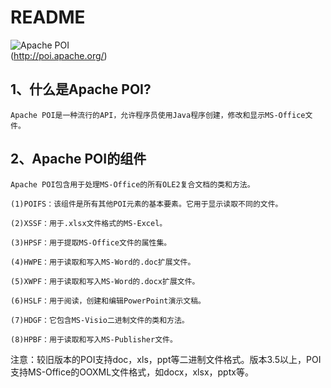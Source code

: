README
===========================
![Apache POI](http://poi.apache.org/resources/images/asf_logo.png "Apache POI")<br>
(http://poi.apache.org/)  

1、什么是Apache POI?
---

	Apache POI是一种流行的API，允许程序员使用Java程序创建，修改和显示MS-Office文件。

2、Apache POI的组件
---
	
	Apache POI包含用于处理MS-Office的所有OLE2复合文档的类和方法。
	
	(1)POIFS：该组件是所有其他POI元素的基本要素。它用于显示读取不同的文件。
	
	(2)XSSF：用于.xlsx文件格式的MS-Excel。
	
	(3)HPSF：用于提取MS-Office文件的属性集。
	
	(4)HWPE：用于读取和写入MS-Word的.doc扩展文件。
	
	(5)XWPF：用于读取和写入MS-Word的.docx扩展文件。
	
	(6)HSLF：用于阅读，创建和编辑PowerPoint演示文稿。
	
	(7)HDGF：它包含MS-Visio二进制文件的类和方法。
	
	(8)HPBF：用于读取和写入MS-Publisher文件。
	
注意：较旧版本的POI支持doc，xls，ppt等二进制文件格式。版本3.5以上，POI支持MS-Office的OOXML文件格式，如docx，xl​​sx，pptx等。
